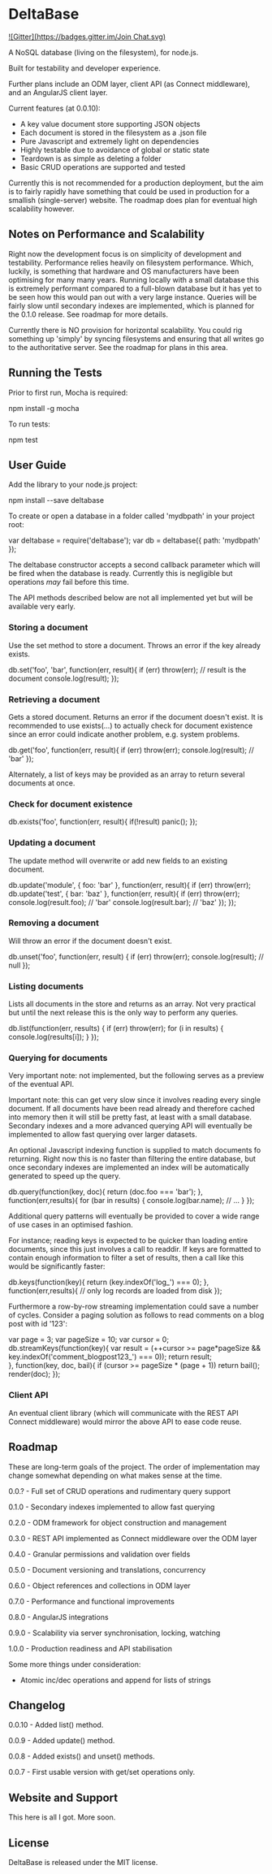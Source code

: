 DeltaBase
=========
[![Gitter](https://badges.gitter.im/Join Chat.svg)](https://gitter.im/deltaindustries/deltabase?utm_source=badge&utm_medium=badge&utm_campaign=pr-badge&utm_content=badge)

A NoSQL database (living on the filesystem), for node.js.

Built for testability and developer experience.

Further plans include an ODM layer, client API (as Connect middleware), and an AngularJS client layer.

Current features (at 0.0.10):

  - A key value document store supporting JSON objects
  - Each document is stored in the filesystem as a .json file
  - Pure Javascript and extremely light on dependencies
  - Highly testable due to avoidance of global or static state
  - Teardown is as simple as deleting a folder
  - Basic CRUD operations are supported and tested

Currently this is not recommended for a production deployment, but the aim is to fairly rapidly
have something that could be used in production for a smallish (single-server) website. The roadmap
does plan for eventual high scalability however.

Notes on Performance and Scalability
------------------------------------

Right now the development focus is on simplicity of development and testability. Performance relies
heavily on filesystem performance. Which, luckily, is something that hardware and OS manufacturers
have been optimising for many many years. Running locally with a small database this is extremely
performant compared to a full-blown database but it has yet to be seen how this would pan out with
a very large instance. Queries will be fairly slow until secondary indexes are implemented, which
is planned for the 0.1.0 release. See roadmap for more details.

Currently there is NO provision for horizontal scalability. You could rig something up 'simply' by
syncing filesystems and ensuring that all writes go to the authoritative server. See the roadmap
for plans in this area.

Running the Tests
-----------------

Prior to first run, Mocha is required:

  npm install -g mocha

To run tests:

  npm test

User Guide
----------

Add the library to your node.js project:

  npm install --save deltabase

To create or open a database in a folder called 'mydbpath' in your project root:

  var deltabase = require('deltabase');
  var db = deltabase({ path: 'mydbpath' });

The deltabase constructor accepts a second callback parameter which will be fired
when the database is ready. Currently this is negligible but operations *may* fail
before this time.

The API methods described below are not all implemented yet but will be available
very early.

### Storing a document

Use the set method to store a document. Throws an error if the key already exists.

  db.set('foo', 'bar', function(err, result){
    if (err) throw(err);
    // result is the document
    console.log(result);
  });

### Retrieving a document

Gets a stored document. Returns an error if the document doesn't exist. It is recommended
to use exists(...) to actually check for document existence since an error could indicate
another problem, e.g. system problems.

  db.get('foo', function(err, result){
    if (err) throw(err);
    console.log(result);
    // 'bar'
  });

Alternately, a list of keys may be provided as an array to return several documents
at once.

### Check for document existence

  db.exists('foo', function(err, result){
    if(!result)
      panic();
  });

### Updating a document

The update method will overwrite or add new fields to an existing document.

  db.update('module', { foo: 'bar' }, function(err, result){
    if (err) throw(err);
    db.update('test', { bar: 'baz' }, function(err, result){
      if (err) throw(err);
      console.log(result.foo); // 'bar'
      console.log(result.bar); // 'baz'
    });
  });

### Removing a document

Will throw an error if the document doesn't exist.

  db.unset('foo', function(err, result) {
    if (err) throw(err);
    console.log(result); // null
  });

### Listing documents

Lists all documents in the store and returns as an array. Not very practical but until the next
release this is the only way to perform any queries.

  db.list(function(err, results) {
    if (err) throw(err);
    for (i in results) {
      console.log(results[i]);
    }
  });

### Querying for documents

Very important note: not implemented, but the following serves as a preview of the eventual API.

Important note: this can get very slow since it involves reading every single document.
If all documents have been read already and therefore cached into memory then it will still
be pretty fast, at least with a small database. Secondary indexes and a more advanced querying
API will eventually be implemented to allow fast querying over larger datasets.

An optional Javascript indexing function is supplied to match documents fo returning. Right now
this is no faster than filtering the entire database, but once secondary indexes are implemented
an index will be automatically generated to speed up the query.

  db.query(function(key, doc){
    return (doc.foo === 'bar');
  }, function(err,results){
    for (bar in results) {
      console.log(bar.name); // ...
    }
  });

Additional query patterns will eventually be provided to cover a wide range of use cases
in an optimised fashion.

For instance; reading keys is expected to be quicker than loading entire documents, since this
just involves a call to readdir. If keys are formatted to contain enough information to filter a
set of results, then a call like this would be significantly faster:

  db.keys(function(key){
    return (key.indexOf('log_') === 0);
  }, function(err,results){
    // only log records are loaded from disk
  });

Furthermore a row-by-row streaming implementation could save a number of cycles. Consider a paging
solution as follows to read comments on a blog post with id '123':

  var page = 3;
  var pageSize = 10;
  var cursor = 0;
  db.streamKeys(function(key){
    var result = (++cursor >= page*pageSize && key.indexOf('comment_blogpost123_') === 0));
    return result;    
  }, function(key, doc, bail){
    if (cursor >= pageSize * (page + 1))
      return bail();
    render(doc);
  });

### Client API

An eventual client library (which will communicate with the REST API Connect middleware) would
mirror the above API to ease code reuse.

Roadmap
-------

These are long-term goals of the project. The order of implementation may change somewhat
depending on what makes sense at the time.

0.0.? - Full set of CRUD operations and rudimentary query support
        

0.1.0 - Secondary indexes implemented to allow fast querying

0.2.0 - ODM framework for object construction and management

0.3.0 - REST API implemented as Connect middleware over the ODM layer

0.4.0 - Granular permissions and validation over fields

0.5.0 - Document versioning and translations, concurrency

0.6.0 - Object references and collections in ODM layer

0.7.0 - Performance and functional improvements

0.8.0 - AngularJS integrations

0.9.0 - Scalability via server synchronisation, locking, watching

1.0.0 - Production readiness and API stabilisation

Some more things under consideration:

 - Atomic inc/dec operations and append for lists of strings

Changelog
---------

0.0.10 - Added list() method.

0.0.9 - Added update() method.

0.0.8 - Added exists() and unset() methods.

0.0.7 - First usable version with get/set operations only.

Website and Support
-------------------

This here is all I got. More soon.

License
-------

DeltaBase is released under the MIT license.
